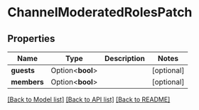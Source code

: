 # ChannelModeratedRolesPatch

## Properties

Name | Type | Description | Notes
------------ | ------------- | ------------- | -------------
**guests** | Option<**bool**> |  | [optional]
**members** | Option<**bool**> |  | [optional]

[[Back to Model list]](../README.md#documentation-for-models) [[Back to API list]](../README.md#documentation-for-api-endpoints) [[Back to README]](../README.md)


